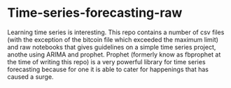 # Time-series-forecasting-raw
Learning time series is interesting. This repo contains a number of csv files (with the exception of the bitcoin file which exceeded the maximum limit) and raw notebooks that gives guidelines on a simple time series project, anothe using ARIMA and prophet. Prophet (formerly know as fbprophet at the time of writing this repo) is a very powerful library for time series forecasting because for one it is able to cater for happenings that has caused a surge.
